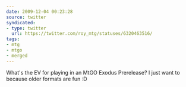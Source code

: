 ```yaml
---
date: 2009-12-04 00:23:28
source: twitter
syndicated:
- type: twitter
  url: https://twitter.com/roy_mtg/statuses/6320463516/
tags:
- mtg
- mtgo
- merged
---
```


What's the EV for playing in an MtGO Exodus Prerelease? I just want to because older formats are fun :D